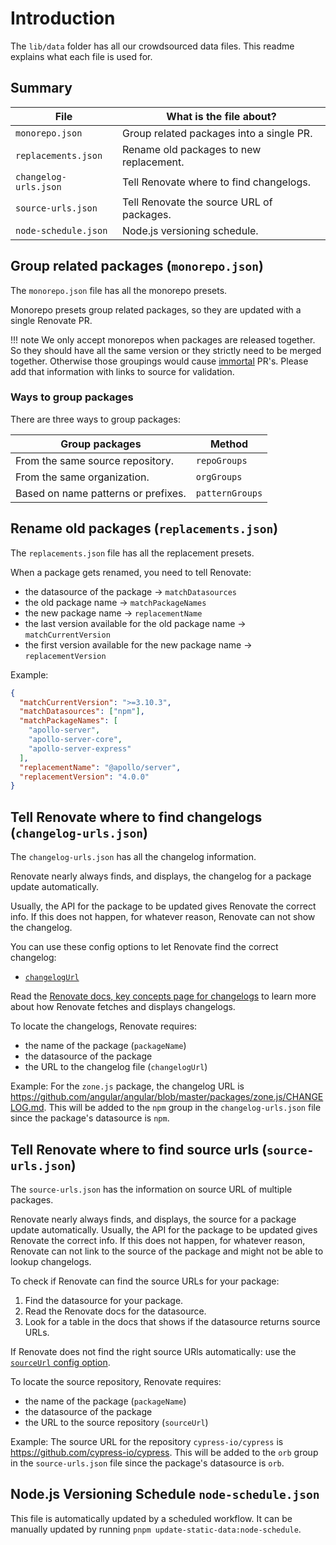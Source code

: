 # Introduction

The `lib/data` folder has all our crowdsourced data files.
This readme explains what each file is used for.

## Summary

| File                  | What is the file about?                   |
| --------------------- | ----------------------------------------- |
| `monorepo.json`       | Group related packages into a single PR.  |
| `replacements.json`   | Rename old packages to new replacement.   |
| `changelog-urls.json` | Tell Renovate where to find changelogs.   |
| `source-urls.json`    | Tell Renovate the source URL of packages. |
| `node-schedule.json`  | Node.js versioning schedule.              |

## Group related packages (`monorepo.json`)

The `monorepo.json` file has all the monorepo presets.

Monorepo presets group related packages, so they are updated with a single Renovate PR.

<!-- prettier-ignore -->
!!! note
    We only accept monorepos when packages are released together.
    So they should have all the same version or they strictly need to be merged together.
    Otherwise those groupings would cause [immortal](https://docs.renovatebot.com/key-concepts/pull-requests/#immortal-prs) PR's.
    Please add that information with links to source for validation.

### Ways to group packages

There are three ways to group packages:

| Group packages                      | Method          |
| ----------------------------------- | --------------- |
| From the same source repository.    | `repoGroups`    |
| From the same organization.         | `orgGroups`     |
| Based on name patterns or prefixes. | `patternGroups` |

## Rename old packages (`replacements.json`)

The `replacements.json` file has all the replacement presets.

When a package gets renamed, you need to tell Renovate:

- the datasource of the package -> `matchDatasources`
- the old package name -> `matchPackageNames`
- the new package name -> `replacementName`
- the last version available for the old package name -> `matchCurrentVersion`
- the first version available for the new package name -> `replacementVersion`

Example:

```json
{
  "matchCurrentVersion": ">=3.10.3",
  "matchDatasources": ["npm"],
  "matchPackageNames": [
    "apollo-server",
    "apollo-server-core",
    "apollo-server-express"
  ],
  "replacementName": "@apollo/server",
  "replacementVersion": "4.0.0"
}
```

## Tell Renovate where to find changelogs (`changelog-urls.json`)

The `changelog-urls.json` has all the changelog information.

Renovate nearly always finds, and displays, the changelog for a package update automatically.

Usually, the API for the package to be updated gives Renovate the correct info.
If this does not happen, for whatever reason, Renovate can not show the changelog.

You can use these config options to let Renovate find the correct changelog:

- [`changelogUrl`](https://docs.renovatebot.com/configuration-options/#changelogurl)

Read the [Renovate docs, key concepts page for changelogs](https://docs.renovatebot.com/key-concepts/changelogs/) to learn more about how Renovate fetches and displays changelogs.

To locate the changelogs, Renovate requires:

- the name of the package (`packageName`)
- the datasource of the package
- the URL to the changelog file (`changelogUrl`)

Example:
For the `zone.js` package, the changelog URL is <https://github.com/angular/angular/blob/master/packages/zone.js/CHANGELOG.md>.
This will be added to the `npm` group in the `changelog-urls.json` file since the package's datasource is `npm`.

## Tell Renovate where to find source urls (`source-urls.json`)

The `source-urls.json` has the information on source URL of multiple packages.

Renovate nearly always finds, and displays, the source for a package update automatically.
Usually, the API for the package to be updated gives Renovate the correct info.
If this does not happen, for whatever reason, Renovate can not link to the source of the package and might not be able to lookup changelogs.

To check if Renovate can find the source URLs for your package:

1. Find the datasource for your package.
1. Read the Renovate docs for the datasource.
1. Look for a table in the docs that shows if the datasource returns source URLs.

If Renovate does not find the right source URls automatically: use the [`sourceUrl` config option](https://docs.renovatebot.com/configuration-options/#sourceurl).

To locate the source repository, Renovate requires:

- the name of the package (`packageName`)
- the datasource of the package
- the URL to the source repository (`sourceUrl`)

Example:
The source URL for the repository `cypress-io/cypress` is <https://github.com/cypress-io/cypress>.
This will be added to the `orb` group in the `source-urls.json` file since the package's datasource is `orb`.

## Node.js Versioning Schedule `node-schedule.json`

This file is automatically updated by a scheduled workflow.
It can be manually updated by running `pnpm update-static-data:node-schedule`.
